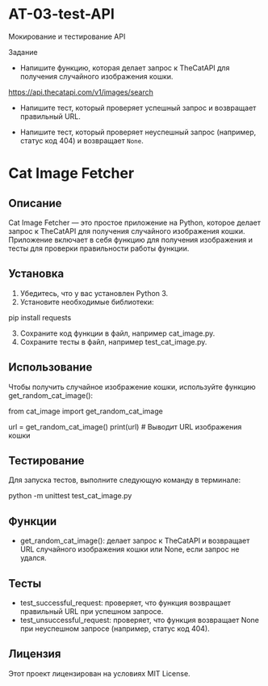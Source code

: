 # AT-03-test-API
Мокирование и тестирование API

Задание
- Напишите функцию, которая делает запрос к TheCatAPI для получения случайного изображения кошки.

https://api.thecatapi.com/v1/images/search

- Напишите тест, который проверяет успешный запрос и возвращает правильный URL.

- Напишите тест, который проверяет неуспешный запрос (например, статус код 404) и возвращает `None`.

# Cat Image Fetcher

## Описание
Cat Image Fetcher — это простое приложение на Python, которое делает запрос к TheCatAPI для получения случайного изображения кошки. Приложение включает в себя функцию для получения изображения и тесты для проверки правильности работы функции.

## Установка

1. Убедитесь, что у вас установлен Python 3.
2. Установите необходимые библиотеки:

pip install requests


3. Сохраните код функции в файл, например cat_image.py.
4. Сохраните тесты в файл, например test_cat_image.py.

## Использование

Чтобы получить случайное изображение кошки, используйте функцию get_random_cat_image():

from cat_image import get_random_cat_image

url = get_random_cat_image()
print(url)  # Выводит URL изображения кошки


## Тестирование

Для запуска тестов, выполните следующую команду в терминале:

python -m unittest test_cat_image.py


## Функции

- get_random_cat_image(): делает запрос к TheCatAPI и возвращает URL случайного изображения кошки или None, если запрос не удался.

## Тесты

- test_successful_request: проверяет, что функция возвращает правильный URL при успешном запросе.
- test_unsuccessful_request: проверяет, что функция возвращает None при неуспешном запросе (например, статус код 404).

## Лицензия

Этот проект лицензирован на условиях MIT License.